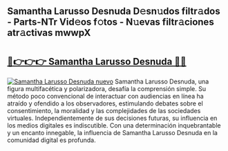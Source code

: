 ## Samantha Larusso Desnuda D𝚎sn𝚞dos filtr𝚊dos - Parts-NTr Vid𝚎os f𝚘tos - N𝚞evas filtr𝚊ciones atr𝚊ctivas mwwpX

# <h2><a href="http://mb3ine.tromn.icu/?c=Samantha+Larusso+Desnuda">🔗👉👉👉 Samantha Larusso Desnuda 🔗🔗</a></h2>

[![Samantha Larusso Desnuda nuevo](https://i.imgur.com/pEAQMta.gif)](http://mb3ine.tromn.icu/?c=Samantha+Larusso+Desnuda)
Samantha Larusso Desnuda, una figura multifacética y polarizadora, desafía la comprensión simple. Su método poco convencional de interactuar con audiencias en línea ha atraído y ofendido a los observadores, estimulando debates sobre el consentimiento, la moralidad y las complejidades de las sociedades virtuales. Independientemente de sus decisiones futuras, su influencia en los medios digitales es indiscutible. Con una determinación inquebrantable y un encanto innegable, la influencia de Samantha Larusso Desnuda en la comunidad digital es profunda.
